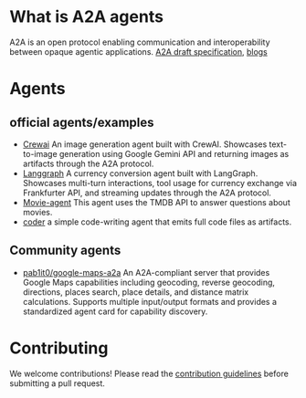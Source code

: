 # What is A2A agents
A2A is an open protocol enabling communication and interoperability between opaque agentic applications.
[A2A draft specification](https://github.com/google/A2A), [blogs](https://google.github.io/A2A/#)

# Agents
## official agents/examples
- [Crewai](https://github.com/google/A2A/blob/main/samples/python/agents/crewai/README.md) An image generation agent built with CrewAI. Showcases text-to-image generation using Google Gemini API and returning images as artifacts through the A2A protocol.
- [Langgraph](https://github.com/google/A2A/blob/main/samples/python/agents/langgraph/README.md) A currency conversion agent built with LangGraph. Showcases multi-turn interactions, tool usage for currency exchange via Frankfurter API, and streaming updates through the A2A protocol.
- [Movie-agent](https://github.com/google/A2A/tree/main/samples/js/src/agents/movie-agent) This agent uses the TMDB API to answer questions about movies.
- [coder](https://github.com/google/A2A/tree/main/samples/js/src/agents/coder) a simple code-writing agent that emits full code files as artifacts.

## Community agents
- [pab1it0/google-maps-a2a](https://github.com/pab1it0/google-maps-a2a) An A2A-compliant server that provides Google Maps capabilities including geocoding, reverse geocoding, directions, places search, place details, and distance matrix calculations. Supports multiple input/output formats and provides a standardized agent card for capability discovery.
  
# Contributing
We welcome contributions! Please read the [contribution guidelines](https://github.com/XGenerationLab/awesome-A2A-agents/blob/main/CONTRIBUTING.md) before submitting a pull request.
